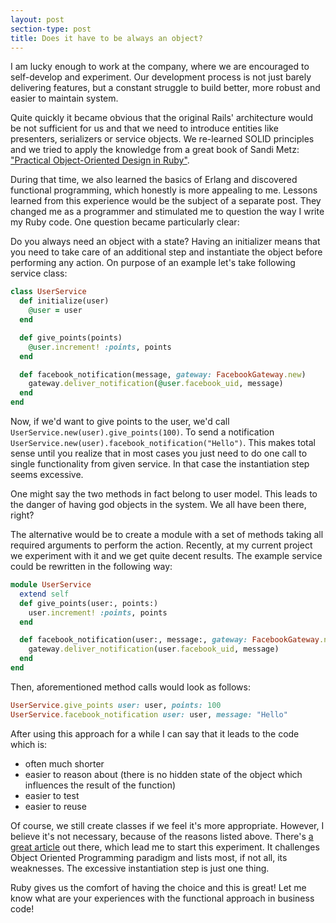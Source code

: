 ```yaml
---
layout: post
section-type: post
title: Does it have to be always an object?
---
```


I am lucky enough to work at the company, where we are encouraged to self-develop and experiment. Our development process is not just barely delivering features, but a constant struggle to build better, more robust and easier to maintain system.

Quite quickly it became obvious that the original Rails' architecture would be not sufficient for us and that we need to introduce entities like presenters, serializers or service objects. We re-learned SOLID principles and we tried to apply the knowledge from a great book of Sandi Metz: ["Practical Object-Oriented Design in Ruby"](http://www.sandimetz.com/products).

During that time, we also learned the basics of Erlang and discovered functional programming, which honestly is more appealing to me. Lessons learned from this experience would be the subject of a separate post. They changed me as a programmer and stimulated me to question the way I write my Ruby code. One question  became particularly clear:

Do you always need an object with a state? Having an initializer means that you need to take care of an additional step and instantiate the object before performing any action. On purpose of an example let's take following service class:

```ruby
class UserService
  def initialize(user)
    @user = user
  end

  def give_points(points)
    @user.increment! :points, points
  end

  def facebook_notification(message, gateway: FacebookGateway.new)
    gateway.deliver_notification(@user.facebook_uid, message)
  end
end
```

Now, if we'd want to give points to the user, we'd call `UserService.new(user).give_points(100)`. To send a notification `UserService.new(user).facebook_notification("Hello")`. This makes total sense until you realize that in most cases you just need to do one call to single functionality from given service. In that case the instantiation step seems excessive.

One might say the two methods in fact belong to user model. This leads to the danger of having god objects in the system. We all have been there, right?

The alternative would be to create a module with a set of methods taking all required arguments to perform the action. Recently, at my current project we experiment with it and we get quite decent results. The example service could be rewritten in the following way:

```ruby
module UserService
  extend self
  def give_points(user:, points:)
    user.increment! :points, points
  end

  def facebook_notification(user:, message:, gateway: FacebookGateway.new)
    gateway.deliver_notification(user.facebook_uid, message)
  end
end
```

Then, aforementioned method calls would look as follows:

```ruby
UserService.give_points user: user, points: 100
UserService.facebook_notification user: user, message: "Hello"
```

After using this approach for a while I can say that it leads to the code which is:

- often much shorter
- easier to reason about (there is no hidden state of the object which influences the result of the function)
- easier to test
- easier to reuse

Of course, we still create classes if we feel it's more appropriate. However, I believe it's not necessary, because of the reasons listed above. There's [a great article](http://www.smashcompany.com/technology/object-oriented-programming-is-an-expensive-disaster-which-must-endhttp://www.smashcompany.com/technology/object-oriented-programming-is-an-expensive-disaster-which-must-end) out there, which lead me to start this experiment. It challenges Object Oriented Programming paradigm and lists most, if not all, its weaknesses. The excessive instantiation step is just one thing.

Ruby gives us the comfort of having the choice and this is great! Let me know what are your experiences with the functional approach in business code!
